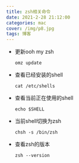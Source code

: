 ```yaml
---
title: zsh相关命令
date: 2021-2-28 21:12:00
categories: mac
cover: /img/p8.jpg
tags: 博客
---
```


* 更新ooh my zsh

  ```
  omz update
  ```

* 查看已经安装的shell

  ```
  cat /etc/shells
  ```

* 查看当前正在使用的shell

  ```
  echo $SHELL
  ```

* 当前shell切换为zsh

  ```
  chsh -s /bin/zsh
  ```

* 查看zsh的版本

  ```
  zsh --version
  ```

  